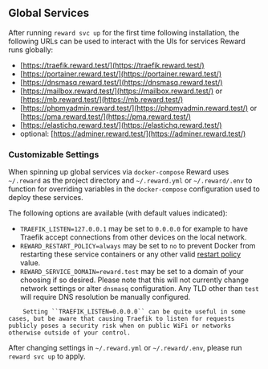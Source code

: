 ## Global Services

After running `reward svc up` for the first time following installation, the following URLs can be used to interact with
the UIs for services Reward runs globally:

* [https://traefik.reward.test/](https://traefik.reward.test/)
* [https://portainer.reward.test/](https://portainer.reward.test/)
* [https://dnsmasq.reward.test/](https://dnsmasq.reward.test/)
* [https://mailbox.reward.test/](https://mailbox.reward.test/) or [https://mb.reward.test/](https://mb.reward.test/)
* [https://phpmyadmin.reward.test/](https://phpmyadmin.reward.test/)
  or [https://pma.reward.test/](https://pma.reward.test/)
* [https://elastichq.reward.test/](https://elastichq.reward.test/)
* optional: [https://adminer.reward.test/](https://adminer.reward.test/)

### Customizable Settings

When spinning up global services via `docker-compose` Reward uses `~/.reward` as the project directory
and `~/.reward.yml` or `~/.reward/.env` to function for overriding variables in the `docker-compose` configuration used
to deploy these services.

The following options are available (with default values indicated):

* `TRAEFIK_LISTEN=127.0.0.1` may be set to `0.0.0.0` for example to have Traefik accept connections from other devices
  on the local network.
* `REWARD_RESTART_POLICY=always` may be set to `no` to prevent Docker from restarting these service containers or any
  other
  valid [restart policy](https://docs.docker.com/config/containers/start-containers-automatically/#use-a-restart-policy)
  value.
* `REWARD_SERVICE_DOMAIN=reward.test` may be set to a domain of your choosing if so desired. Please note that this will
  not currently change network settings or alter `dnsmasq` configuration. Any TLD other than `test` will require DNS
  resolution be manually configured.

``` warning::
    Setting ``TRAEFIK_LISTEN=0.0.0.0`` can be quite useful in some cases, but be aware that causing Traefik to listen for requests publicly poses a security risk when on public WiFi or networks otherwise outside of your control.
```

After changing settings in `~/.reward.yml` or `~/.reward/.env`, please run `reward svc up` to apply.
